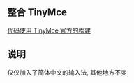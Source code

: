 ## 整合 TinyMce
[代码使用 TinyMce 官方的构建](https://www.tiny.cloud/get-tiny/custom-builds/)

## 说明
仅仅加入了简体中文的输入法, 其他地方不变